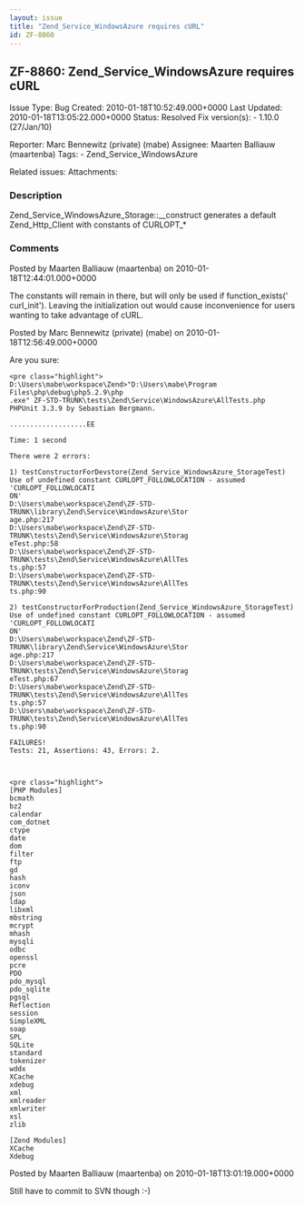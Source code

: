 ```yaml
---
layout: issue
title: "Zend_Service_WindowsAzure requires cURL"
id: ZF-8860
---
```


ZF-8860: Zend\_Service\_WindowsAzure requires cURL
--------------------------------------------------

 Issue Type: Bug Created: 2010-01-18T10:52:49.000+0000 Last Updated: 2010-01-18T13:05:22.000+0000 Status: Resolved Fix version(s): - 1.10.0 (27/Jan/10)
 
 Reporter:  Marc Bennewitz (private) (mabe)  Assignee:  Maarten Balliauw (maartenba)  Tags: - Zend\_Service\_WindowsAzure
 
 Related issues: 
 Attachments: 
### Description

Zend\_Service\_WindowsAzure\_Storage::\_\_construct generates a default Zend\_Http\_Client with constants of CURLOPT\_\*

 

 

### Comments

Posted by Maarten Balliauw (maartenba) on 2010-01-18T12:44:01.000+0000

The constants will remain in there, but will only be used if function\_exists(' curl\_init'). Leaving the initialization out would cause inconvenience for users wanting to take advantage of cURL.

 

 

Posted by Marc Bennewitz (private) (mabe) on 2010-01-18T12:56:49.000+0000

Are you sure:

 
    <pre class="highlight">
    D:\Users\mabe\workspace\Zend>"D:\Users\mabe\Program Files\php\debug\php5.2.9\php
    .exe" ZF-STD-TRUNK\tests\Zend\Service\WindowsAzure\AllTests.php
    PHPUnit 3.3.9 by Sebastian Bergmann.
    
    ...................EE
    
    Time: 1 second
    
    There were 2 errors:
    
    1) testConstructorForDevstore(Zend_Service_WindowsAzure_StorageTest)
    Use of undefined constant CURLOPT_FOLLOWLOCATION - assumed 'CURLOPT_FOLLOWLOCATI
    ON'
    D:\Users\mabe\workspace\Zend\ZF-STD-TRUNK\library\Zend\Service\WindowsAzure\Stor
    age.php:217
    D:\Users\mabe\workspace\Zend\ZF-STD-TRUNK\tests\Zend\Service\WindowsAzure\Storag
    eTest.php:58
    D:\Users\mabe\workspace\Zend\ZF-STD-TRUNK\tests\Zend\Service\WindowsAzure\AllTes
    ts.php:57
    D:\Users\mabe\workspace\Zend\ZF-STD-TRUNK\tests\Zend\Service\WindowsAzure\AllTes
    ts.php:90
    
    2) testConstructorForProduction(Zend_Service_WindowsAzure_StorageTest)
    Use of undefined constant CURLOPT_FOLLOWLOCATION - assumed 'CURLOPT_FOLLOWLOCATI
    ON'
    D:\Users\mabe\workspace\Zend\ZF-STD-TRUNK\library\Zend\Service\WindowsAzure\Stor
    age.php:217
    D:\Users\mabe\workspace\Zend\ZF-STD-TRUNK\tests\Zend\Service\WindowsAzure\Storag
    eTest.php:67
    D:\Users\mabe\workspace\Zend\ZF-STD-TRUNK\tests\Zend\Service\WindowsAzure\AllTes
    ts.php:57
    D:\Users\mabe\workspace\Zend\ZF-STD-TRUNK\tests\Zend\Service\WindowsAzure\AllTes
    ts.php:90
    
    FAILURES!
    Tests: 21, Assertions: 43, Errors: 2.


 
    <pre class="highlight">
    [PHP Modules]
    bcmath
    bz2
    calendar
    com_dotnet
    ctype
    date
    dom
    filter
    ftp
    gd
    hash
    iconv
    json
    ldap
    libxml
    mbstring
    mcrypt
    mhash
    mysqli
    odbc
    openssl
    pcre
    PDO
    pdo_mysql
    pdo_sqlite
    pgsql
    Reflection
    session
    SimpleXML
    soap
    SPL
    SQLite
    standard
    tokenizer
    wddx
    XCache
    xdebug
    xml
    xmlreader
    xmlwriter
    xsl
    zlib
    
    [Zend Modules]
    XCache
    Xdebug


 

 

Posted by Maarten Balliauw (maartenba) on 2010-01-18T13:01:19.000+0000

Still have to commit to SVN though :-)

 

 